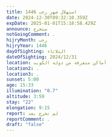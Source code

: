 ```yaml
---
title: استهلال شهر رجب 1446
date: 2024-12-30T09:32:10.359Z
expDate: 2025-01-01T15:18:58.429Z
announce: ستخرج
notGoingComment: .
hijryMonth: رجب
hijryYear: 1446
dayOfSighting: الثلاثاء
dateOfSighting: 2024/12/31
location: أماكن متفرقة من دولة الكويت
location2: .
location3: .
sunset: 5:00
age: 15:33
illumination: "0.7"
altitude: 3:59
stay: "22"
elongation: 9:15
report: لم تخرج بعد
reportComment: .
draft: "false"
---
```

